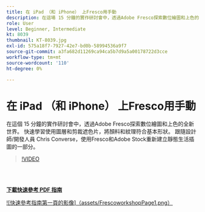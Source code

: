 ```yaml
---
title: 在 iPad （和 iPhone） 上Fresco用手動
description: 在這場 15 分鐘的實作研討會中，透過Adobe Fresco探索數位繪圖和上色的全新世界
role: User
level: Beginner, Intermediate
kt: 8039
thumbnail: KT-8039.jpg
exl-id: 575a18f7-7927-42e7-bd0b-58994536a9f7
source-git-commit: a3fa682d11269ca94ca5b7d9a5a00178722d3cce
workflow-type: tm+mt
source-wordcount: '110'
ht-degree: 0%

---
```


# 在 iPad （和 iPhone） 上Fresco用手動

在這個 15 分鐘的實作研討會中，透過Adobe Fresco探索數位繪圖和上色的全新世界。 快速學習使用圖層和剪裁遮色片，將顏料和紋理符合基本形狀。 跟隨設計師/開發人員 Chris Converse，使用Fresco和Adobe Stock重新建立靜態生活插圖的一部分。

>[!VIDEO](https://video.tv.adobe.com/v/333804?hidetitle=true)

<br> 

[**下載快速參考 PDF 指南**](../quick-reference/Frescoworkshop.pdf)

[![快速參考指南第一頁的影像]（assets/FrescoworkshopPage1.png）](../quick-reference/Frescoworkshop.pdf)